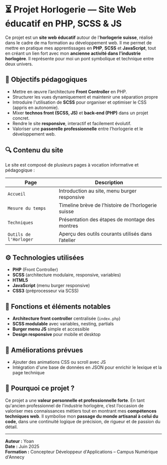# ⏳ Projet Horlogerie — Site Web éducatif en PHP, SCSS & JS

Ce projet est un **site web éducatif** autour de l'**horlogerie suisse**, réalisé dans le cadre de ma formation au développement web. Il me permet de mettre en pratique mes apprentissages en **PHP**, **SCSS** et **JavaScript**, tout en créant un lien fort avec mon **ancienne activité dans l'industrie horlogère**. Il représente pour moi un pont symbolique et technique entre deux univers.

## 🎯 Objectifs pédagogiques

- Mettre en œuvre l’architecture **Front Controller** en PHP.
- Structurer les vues dynamiquement et maintenir une séparation propre
- Introduire l'utilisation de **SCSS** pour organiser et optimiser le CSS (appris en autonomie).
- Mixer **technos front (SCSS, JS)** et **back-end (PHP)** dans un projet concret.
- Rendre le site **responsive**, interactif et facilement évolutif.
- Valoriser une **passerelle professionnelle** entre l’horlogerie et le développement web.

## 🔍 Contenu du site

Le site est composé de plusieurs pages à vocation informative et pédagogique :

| Page                   | Description                                         |
| ---------------------- | --------------------------------------------------- |
| `Accueil`              | Introduction au site, menu burger responsive        |
| `Mesure du temps`      | Timeline brève de l’histoire de l’horlogerie suisse |
| `Techniques`           | Présentation des étapes de montage des montres      |
| `Outils de l'Horloger` | Aperçu des outils courants utilisés dans l’atelier  |

## ⚙️ Technologies utilisées

- **PHP** (Front Controller)
- **SCSS** (architecture modulaire, responsive, variables)
- **HTML5**
- **JavaScript** (menu burger responsive)
- **CSS3** (préprocesseur via SCSS)

## 🧪 Fonctions et éléments notables

- **Architecture front controller** centralisée (`index.php`)
- **SCSS modulable** avec variables, nesting, partials
- **Burger menu JS** simple et accessible
- **Design responsive** pour mobile et desktop

## 🚀 Améliorations prévues

- Ajouter des animations CSS ou scroll avec JS
- Intégration d'une base de données en JSON pour enrichir le lexique et la page technique

## 🔗 Pourquoi ce projet ?

Ce projet a une **valeur personnelle et professionnelle forte**. En tant qu'ancien professionnel de l'industrie horlogère, c’est l’occasion de valoriser mes connaissances métiers tout en montrant mes **compétences techniques web**. Il symbolise mon **passage du monde artisanal à celui du code**, dans une continuité logique de précision, de rigueur et de passion du détail.

---

**Auteur :** Yoan  
**Date :** Juin 2025  
**Formation :** Concepteur Développeur d'Applications – Campus Numérique d'Annecy
